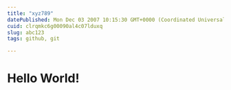 ```yaml
---
title: "xyz789"
datePublished: Mon Dec 03 2007 10:15:30 GMT+0000 (Coordinated Universal Time)
cuid: clrqmkc6g00090al4c07lduxq
slug: abc123
tags: github, git

---
```


# Hello World!